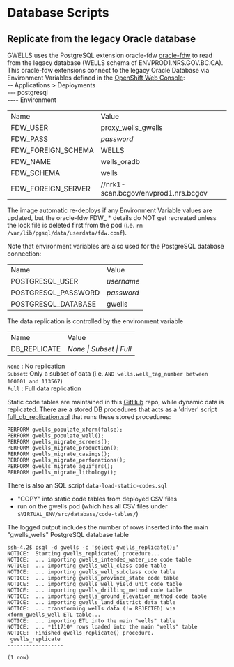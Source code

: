 # Database Scripts

## Replicate from the legacy Oracle database

GWELLS uses the PostgreSQL extension oracle-fdw [oracle-fdw](https://github.com/laurenz/oracle_fdw) to read from the
legacy database (WELLS schema of ENVPROD1.NRS.GOV.BC.CA).  This oracle-fdw extensions connect to the legacy Oracle Database via Environment Variables defined in the [OpenShift Web Console](https://console.pathfinder.gov.bc.ca:8443/console/):  
-- Applications > Deployments  
--- postgresql  
---- Environment   

<table>   
<tr><td>Name</td><td>Value</td></tr>
<tr><td>FDW_USER</td><td>proxy_wells_gwells</td></tr>
<tr><td>FDW_PASS</td><td><i>password</i></td></tr>
<tr><td>FDW_FOREIGN_SCHEMA</td><td>WELLS</td></tr>
<tr><td>FDW_NAME</td><td>wells_oradb</td></tr>
<tr><td>FDW_SCHEMA</td><td>wells</td></tr>
<tr><td>FDW_FOREIGN_SERVER</td><td>//nrk1-scan.bcgov/envprod1.nrs.bcgov</td></tr>
</table>    

The image automatic re-deploys if any Environment Variable values are updated, but the oracle-fdw FDW_ * details do NOT get recreated
unless the lock file is deleted first from the pod (i.e. `rm /var/lib/pgsql/data/userdata/fdw.conf`).

Note that environment variables are also used for the PostgreSQL database connection:
<table>   
<tr><td>Name</td><td>Value</td></tr>
<tr><td>POSTGRESQL_USER</td><td><i>username</i></td></tr>
<tr><td>POSTGRESQL_PASSWORD</td><td><i>password</i></td></tr>
<tr><td>POSTGRESQL_DATABASE</td><td>gwells</td></tr>
</table>    

The data replication is controlled by the environment variable<table>   
<tr><td>Name</td><td>Value</td></tr>
<tr><td>DB_REPLICATE</td><td><i>None | Subset | Full</i></td></tr>
</table>    

`None`  : No replication  
`Subset`: Only a subset of data (i.e. `AND wells.well_tag_number between 100001 and 113567`)  
`Full`  : Full data replication  

Static code tables are maintained in this [GitHub](../../../tree/master/database/code-tables) repo, while dynamic data is replicated.  There are a stored DB procedures that acts as a 'driver' script [full_db_replication.sql](scripts/full_db_replication.sql) that runs these stored procedures:

```
PERFORM gwells_populate_xform(false);  
PERFORM gwells_populate_well();   
PERFORM gwells_migrate_screens();  
PERFORM gwells_migrate_production();  
PERFORM gwells_migrate_casings();  
PERFORM gwells_migrate_perforations();  
PERFORM gwells_migrate_aquifers();  
PERFORM gwells_migrate_lithology();  
```

There is also an SQL script `data-load-static-codes.sql`
- "COPY" into static code tables from deployed CSV files  
- run on the gwells pod (which has all CSV files under `$VIRTUAL_ENV/src/database/code-tables/`)

The logged output includes the number of rows inserted into the main "gwells_wells" PostgreSQL database table

```
ssh-4.2$ psql -d gwells -c 'select gwells_replicate();' 
NOTICE:  Starting gwells_replicate() procedure...
NOTICE:  ... importing gwells_intended_water_use code table
NOTICE:  ... importing gwells_well_class code table
NOTICE:  ... importing gwells_well_subclass code table
NOTICE:  ... importing gwells_province_state code table
NOTICE:  ... importing gwells_well_yield_unit code table
NOTICE:  ... importing gwells_drilling_method code table
NOTICE:  ... importing gwells_ground_elevation_method code table
NOTICE:  ... importing gwells_land_district data table
NOTICE:  ... transforming wells data (!= REJECTED) via xform_gwells_well ETL table...
NOTICE:  ... importing ETL into the main "wells" table
NOTICE:  ... *111710* rows loaded into the main "wells" table
NOTICE:  Finished gwells_replicate() procedure.
 gwells_replicate 
------------------
 
(1 row)
```
